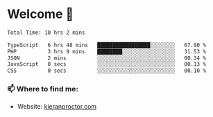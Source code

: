 # Welcome 🦘

<!--START_SECTION:waka-->

```txt
Total Time: 10 hrs 2 mins

TypeScript   6 hrs 48 mins   █████████████████░░░░░░░░   67.90 %
PHP          3 hrs 9 mins    ████████░░░░░░░░░░░░░░░░░   31.53 %
JSON         2 mins          ░░░░░░░░░░░░░░░░░░░░░░░░░   00.34 %
JavaScript   0 secs          ░░░░░░░░░░░░░░░░░░░░░░░░░   00.13 %
CSS          0 secs          ░░░░░░░░░░░░░░░░░░░░░░░░░   00.10 %
```

<!--END_SECTION:waka-->

### 📫 Where to find me:

-   Website: [kieranproctor.com](https://kieranproctor.com/)
